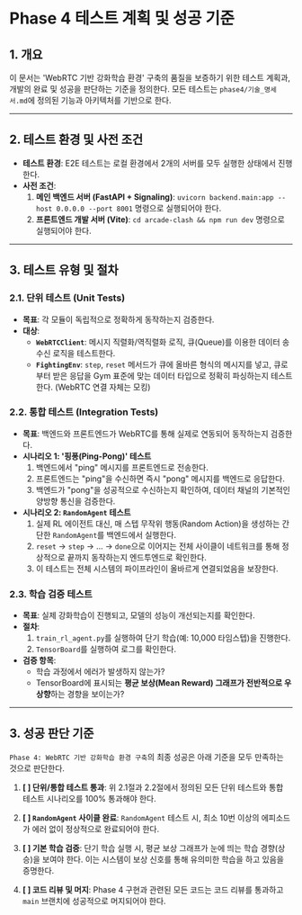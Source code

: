 # Phase 4 테스트 계획 및 성공 기준

## 1. 개요
이 문서는 'WebRTC 기반 강화학습 환경' 구축의 품질을 보증하기 위한 테스트 계획과, 개발의 완료 및 성공을 판단하는 기준을 정의한다. 모든 테스트는 `phase4/기술_명세서.md`에 정의된 기능과 아키텍처를 기반으로 한다.

---

## 2. 테스트 환경 및 사전 조건

- **테스트 환경**: E2E 테스트는 로컬 환경에서 2개의 서버를 모두 실행한 상태에서 진행한다.
- **사전 조건**:
    1.  **메인 백엔드 서버 (FastAPI + Signaling)**: `uvicorn backend.main:app --host 0.0.0.0 --port 8001` 명령으로 실행되어야 한다.
    2.  **프론트엔드 개발 서버 (Vite)**: `cd arcade-clash && npm run dev` 명령으로 실행되어야 한다.

---

## 3. 테스트 유형 및 절차

### 2.1. 단위 테스트 (Unit Tests)
-   **목표**: 각 모듈이 독립적으로 정확하게 동작하는지 검증한다.
-   **대상**:
    -   **`WebRTCClient`**: 메시지 직렬화/역직렬화 로직, 큐(Queue)를 이용한 데이터 송수신 로직을 테스트한다.
    -   **`FightingEnv`**: `step`, `reset` 메서드가 큐에 올바른 형식의 메시지를 넣고, 큐로부터 받은 응답을 Gym 표준에 맞는 데이터 타입으로 정확히 파싱하는지 테스트한다. (WebRTC 연결 자체는 모킹)

### 2.2. 통합 테스트 (Integration Tests)
-   **목표**: 백엔드와 프론트엔드가 WebRTC를 통해 실제로 연동되어 동작하는지 검증한다.
-   **시나리오 1: '핑퐁(Ping-Pong)' 테스트**
    1.  백엔드에서 "ping" 메시지를 프론트엔드로 전송한다.
    2.  프론트엔드는 "ping"을 수신하면 즉시 "pong" 메시지를 백엔드로 응답한다.
    3.  백엔드가 "pong"을 성공적으로 수신하는지 확인하여, 데이터 채널의 기본적인 양방향 통신을 검증한다.
-   **시나리오 2: `RandomAgent` 테스트**
    1.  실제 RL 에이전트 대신, 매 스텝 무작위 행동(Random Action)을 생성하는 간단한 `RandomAgent`를 백엔드에서 실행한다.
    2.  `reset` -> `step` -> ... -> `done`으로 이어지는 전체 사이클이 네트워크를 통해 정상적으로 끝까지 동작하는지 엔드투엔드로 확인한다.
    3.  이 테스트는 전체 시스템의 파이프라인이 올바르게 연결되었음을 보장한다.

### 2.3. 학습 검증 테스트
-   **목표**: 실제 강화학습이 진행되고, 모델의 성능이 개선되는지를 확인한다.
-   **절차**:
    1.  `train_rl_agent.py`를 실행하여 단기 학습(예: 10,000 타임스텝)을 진행한다.
    2.  `TensorBoard`를 실행하여 로그를 확인한다.
-   **검증 항목**:
    -   학습 과정에서 에러가 발생하지 않는가?
    -   TensorBoard에 표시되는 **평균 보상(Mean Reward) 그래프가 전반적으로 우상향**하는 경향을 보이는가?

---

## 3. 성공 판단 기준

`Phase 4: WebRTC 기반 강화학습 환경 구축`의 최종 성공은 아래 기준을 모두 만족하는 것으로 판단한다.

1.  **[ ] 단위/통합 테스트 통과**: 위 2.1절과 2.2절에서 정의된 모든 단위 테스트와 통합 테스트 시나리오를 100% 통과해야 한다.

2.  **[ ] `RandomAgent` 사이클 완료**: `RandomAgent` 테스트 시, 최소 10번 이상의 에피소드가 에러 없이 정상적으로 완료되어야 한다.

3.  **[ ] 기본 학습 검증**: 단기 학습 실행 시, 평균 보상 그래프가 눈에 띄는 학습 경향(상승)을 보여야 한다. 이는 시스템이 보상 신호를 통해 유의미한 학습을 하고 있음을 증명한다.

4.  **[ ] 코드 리뷰 및 머지**: Phase 4 구현과 관련된 모든 코드는 코드 리뷰를 통과하고 `main` 브랜치에 성공적으로 머지되어야 한다.
